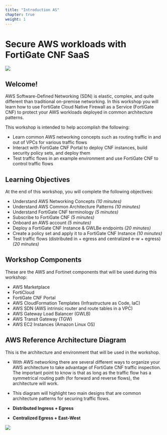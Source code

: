 ```yaml
---
title: "Introduction AS"
chapter: true
weight: 1
---
```


# Secure AWS workloads with FortiGate CNF SaaS

![](./images/image-cnf-overview.png)

## Welcome!

AWS Software-Defined Networking (SDN) is elastic, complex, and quite different than traditional on-premise networking. In this workshop you will learn how to use FortiGate Cloud Native Firewall as a Service (FortiGate CNF) to protect your AWS workloads deployed in common architecture patterns.

This workshop is intended to help accomplish the following:

  * Learn common AWS networking concepts such as routing traffic in and out of VPCs for various traffic flows
  * Interact with FortiGate CNF Portal to deploy CNF instances, build security policy sets, and deploy them
  * Test traffic flows in an example environment and use FortiGate CNF to control traffic flows

## Learning Objectives

At the end of this workshop, you will complete the following objectives:
  
  * Understand AWS Networking Concepts *(10 minutes)*
  * Understand AWS Common Architecture Patterns *(10 minutes)*
  * Understand FortiGate CNF terminology *(5 minutes)*
  * Subscribe to FortiGate CNF *(5 minutes)*
  * Onboard an AWS account *(5 minutes)*
  * Deploy a FortiGate CNF Instance & GWLBe endpoints *(20 minutes)*
  * Create a policy set and apply it to a FortiGate CNF Instance *(10 minutes)*
  * Test traffic flows (distributed in + egress and centralized e-w + egress) *(20 minutes)*

## Workshop Components

These are the AWS and Fortinet components that will be used during this workshop:

  * AWS Marketplace
  * FortiCloud 
  * FortiGate CNF Portal
  * AWS CloudFormation Templates (Infrastructure as Code, IaC)
  * AWS SDN (AWS intrinsic router and route tables in a VPC)
  * AWS Gateway Load Balancer (GWLB)
  * AWS Transit Gateway (TGW)
  * AWS EC2 Instances (Amazon Linux OS)

## AWS Reference Architecture Diagram

This is the architecture and environment that will be used in the workshop.

  * With AWS networking there are several different ways to organize your AWS architecture to take advantage of FortiGate CNF traffic inspection. The important point to know is that as long as the traffic flow has a symmetrical routing path (for forward and reverse flows), the architecture will work.

  * This diagram will highlight two main designs that are common architecture patterns for securing traffic flows.
  * **Distributed Ingress + Egress**
  * **Centralized Egress + East-West**

![](./images/image-ref-diag1.png)
